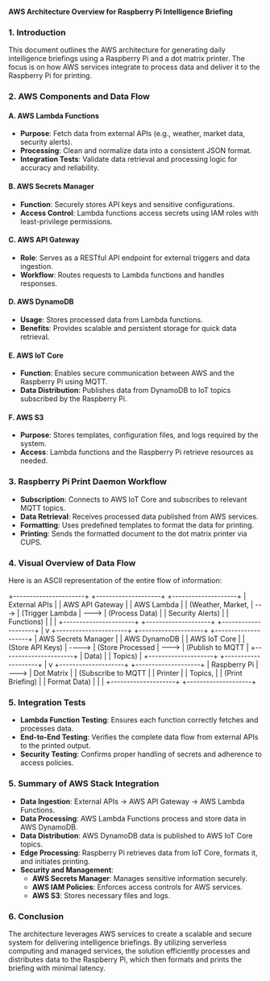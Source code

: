 **AWS Architecture Overview for Raspberry Pi Intelligence Briefing**

### **1. Introduction**

This document outlines the AWS architecture for generating daily intelligence briefings using a Raspberry Pi and a dot matrix printer. The focus is on how AWS services integrate to process data and deliver it to the Raspberry Pi for printing.

### **2. AWS Components and Data Flow**

#### **A. AWS Lambda Functions**

- **Purpose**: Fetch data from external APIs (e.g., weather, market data, security alerts).
- **Processing**: Clean and normalize data into a consistent JSON format.
- **Integration Tests**: Validate data retrieval and processing logic for accuracy and reliability.

#### **B. AWS Secrets Manager**

- **Function**: Securely stores API keys and sensitive configurations.
- **Access Control**: Lambda functions access secrets using IAM roles with least-privilege permissions.

#### **C. AWS API Gateway**

- **Role**: Serves as a RESTful API endpoint for external triggers and data ingestion.
- **Workflow**: Routes requests to Lambda functions and handles responses.

#### **D. AWS DynamoDB**

- **Usage**: Stores processed data from Lambda functions.
- **Benefits**: Provides scalable and persistent storage for quick data retrieval.

#### **E. AWS IoT Core**

- **Function**: Enables secure communication between AWS and the Raspberry Pi using MQTT.
- **Data Distribution**: Publishes data from DynamoDB to IoT topics subscribed by the Raspberry Pi.

#### **F. AWS S3**

- **Purpose**: Stores templates, configuration files, and logs required by the system.
- **Access**: Lambda functions and the Raspberry Pi retrieve resources as needed.

### **3. Raspberry Pi Print Daemon Workflow**

- **Subscription**: Connects to AWS IoT Core and subscribes to relevant MQTT topics.
- **Data Retrieval**: Receives processed data published from AWS services.
- **Formatting**: Uses predefined templates to format the data for printing.
- **Printing**: Sends the formatted document to the dot matrix printer via CUPS.

### **4. Visual Overview of Data Flow**

Here is an ASCII representation of the entire flow of information:

+----------------------+       +--------------------+       +--------------------+
|   External APIs      |       | AWS API Gateway    |       |    AWS Lambda      |
| (Weather, Market,    |  ---> | (Trigger Lambda    |  ---> |  (Process Data)    |
| Security Alerts)     |       |  Functions)        |       |                    |
+----------------------+       +--------------------+       +--------------------+
                                                               |
                                                               v
+----------------------+       +--------------------+       +--------------------+
| AWS Secrets Manager  |       |   AWS DynamoDB     |       |    AWS IoT Core    |
| (Store API Keys)     | ----> | (Store Processed   |  ---> | (Publish to MQTT   |
+----------------------+       |    Data)           |       |      Topics)       |
                               +--------------------+       +--------------------+
                                                               |
                                                               v
                   +--------------------+       +--------------------+
                   |   Raspberry Pi     |  ---> |   Dot Matrix       |
                   | (Subscribe to MQTT |       |    Printer         |
                   |     Topics,        |       |  (Print Briefing)  |
                   |  Format Data)      |       |                    |
                   +--------------------+       +--------------------+

### **5. Integration Tests**

- **Lambda Function Testing**: Ensures each function correctly fetches and processes data.
- **End-to-End Testing**: Verifies the complete data flow from external APIs to the printed output.
- **Security Testing**: Confirms proper handling of secrets and adherence to access policies.

### **5. Summary of AWS Stack Integration**

- **Data Ingestion**: External APIs → AWS API Gateway → AWS Lambda Functions.
- **Data Processing**: AWS Lambda Functions process and store data in AWS DynamoDB.
- **Data Distribution**: AWS DynamoDB data is published to AWS IoT Core topics.
- **Edge Processing**: Raspberry Pi retrieves data from IoT Core, formats it, and initiates printing.
- **Security and Management**:
  - **AWS Secrets Manager**: Manages sensitive information securely.
  - **AWS IAM Policies**: Enforces access controls for AWS services.
  - **AWS S3**: Stores necessary files and logs.

### **6. Conclusion**

The architecture leverages AWS services to create a scalable and secure system for delivering intelligence briefings. By utilizing serverless computing and managed services, the solution efficiently processes and distributes data to the Raspberry Pi, which then formats and prints the briefing with minimal latency.